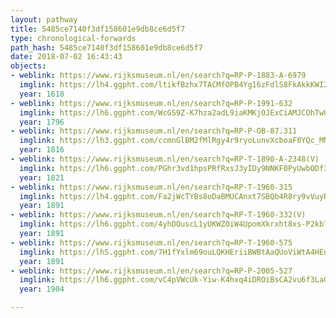 ```yaml
---
layout: pathway
title: 5485ce7140f3df158601e9db8ce6d5f7
type: chronological-forwards
path_hash: 5485ce7140f3df158601e9db8ce6d5f7
date: 2018-07-02 16:43:43
objects:
- weblink: https://www.rijksmuseum.nl/en/search?q=RP-P-1883-A-6979
  imglink: https://lh4.ggpht.com/ltikfBzhx7TACMfOPB4Yg16zFdlS8FkAkkKWI2s8I1ZMRDg7hRUmqTFMHx0wHIiDuwLnSv4gN6x0teQtgPM_yUcD4LE=s200
  year: 1618
- weblink: https://www.rijksmuseum.nl/en/search?q=RP-P-1991-632
  imglink: https://lh6.ggpht.com/WcGS9Z-K7hza2adL9iaKMKjOJExCiAMJCOhTwUiiuurwRSp1F8uWH7DWkgymCTL_Rel5vjzA-jQSSm3ZL4m5T-ZtKu7R=s200
  year: 1796
- weblink: https://www.rijksmuseum.nl/en/search?q=RP-P-OB-87.311
  imglink: https://lh3.ggpht.com/ccmnGlBM2fMlRgy4r9ryoLunvXcboaF0YQc_MNneeE0cUC8-AU-GhiU_TSGij5dheXnedi2-IhivWyVTZLQv0EG6z3A=s200
  year: 1816
- weblink: https://www.rijksmuseum.nl/en/search?q=RP-T-1890-A-2348(V)
  imglink: https://lh6.ggpht.com/PGhr3vd1hpsPRfRxsJ3yIDy9NNKF0PyUwbODf3PXtnQgDq-Gb_2MIEcAh4mi7sSEFoxpSR6aR8JuVdwHBN2O4F6Lcw=s200
  year: 1821
- weblink: https://www.rijksmuseum.nl/en/search?q=RP-T-1960-315
  imglink: https://lh4.ggpht.com/Fa2jWcTYBs8oDaBMUCAnxt7SBQb4R8ry9vVuyRk8fnXbFK2mgdF8WVMtZg9L8C3NwyB6AZJv8-Rv73KC85DNRs_sbCO4=s200
  year: 1891
- weblink: https://www.rijksmuseum.nl/en/search?q=RP-T-1960-332(V)
  imglink: https://lh6.ggpht.com/4yhDOuscL1yUKWZOiW4UpomXkrxht8xs-P2kbTNGAFsW5zL2LeTzjtNQRq5GwQTSpC3rxSJ11cCwl0tyRr1qPZE1VTpB=s200
  year: 1891
- weblink: https://www.rijksmuseum.nl/en/search?q=RP-T-1960-575
  imglink: https://lh5.ggpht.com/7H1fYxlm69ouLQKHEriiBWBtAaQUoViWtA4HEu914S7vmoAg4nY_Jt5TpZk4xTMjCkR17GZTBYdpwVA86gAahd08MYM=s200
  year: 1891
- weblink: https://www.rijksmuseum.nl/en/search?q=RP-P-2005-527
  imglink: https://lh6.ggpht.com/vC4pVWcUk-Yiw-K4hxq4iDROiBsCA2vu6f3LaC6Bho9IHDFe_6ZXvf5rI4fmqk0NGO6sx8zET5M0Q8JndVq1_pLDtcO6=s200
  year: 1904

---
```

